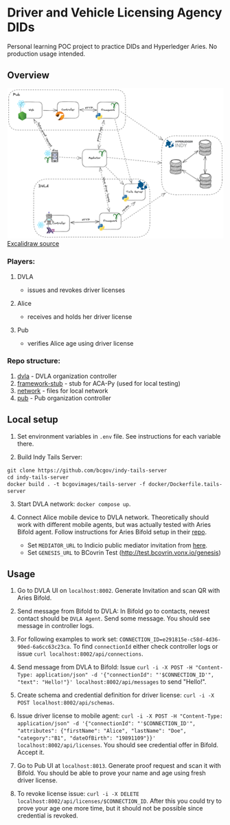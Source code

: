 # Driver and Vehicle Licensing Agency DIDs

Personal learning POC project to practice DIDs and Hyperledger Aries. No production usage intended.

## Overview

![diagram](./diagram.png)
[Excalidraw source](./diagram.excalidraw)

### Players:

1. DVLA

   - issues and revokes driver licenses

2. Alice

   - receives and holds her driver license

3. Pub

   - verifies Alice age using driver license

### Repo structure:

1. [dvla](./dvla/) - DVLA organization controller
2. [framework-stub](./framework-stub/) - stub for ACA-Py (used for local testing)
3. [network](./network/) - files for local network
4. [pub](./pub) - Pub organization controller

## Local setup

1. Set environment variables in `.env` file. See instructions for each variable there.

2. Build Indy Tails Server:

```shell
git clone https://github.com/bcgov/indy-tails-server
cd indy-tails-server
docker build . -t bcgovimages/tails-server -f docker/Dockerfile.tails-server
```

3. Start DVLA network: `docker compose up`.

4. Connect Alice mobile device to DVLA network. Theoretically should work with different mobile agents,
   but was actually tested with Aries Bifold agent. Follow instructions for Aries Bifold setup in their [repo](https://github.com/hyperledger/aries-mobile-agent-react-native).
   - Set `MEDIATOR_URL` to Indicio public mediator invitation from [here](https://indicio-tech.github.io/mediator/).
   - Set `GENESIS_URL` to BCovrin Test (http://test.bcovrin.vonx.io/genesis)

## Usage

1. Go to DVLA UI on `localhost:8002`. Generate Invitation and scan QR with Aries Bifold.

2. Send message from Bifold to DVLA: In Bifold go to contacts, newest contact should be `DVLA Agent`.
   Send some message. You should see message in controller logs.

3. For following examples to work set: `CONNECTION_ID=e291815e-c58d-4d36-90ed-6a6cc63c23ca`.
   To find `connectionId` either check controller logs or issue `curl localhost:8002/api/connections`.

4. Send message from DVLA to Bifold: Issue `curl -i -X POST -H "Content-Type: application/json" -d '{"connectionId": "'$CONNECTION_ID'", "text": "Hello!"}' localhost:8002/api/messages` to send "Hello!".

5. Create schema and credential definition for driver license: `curl -i -X POST localhost:8002/api/schemas`.

6. Issue driver license to mobile agent:
   `curl -i -X POST -H "Content-Type: application/json" -d '{"connectionId": "'$CONNECTION_ID'", "attributes": {"firstName": "Alice", "lastName": "Doe", "category":"B1", "dateOfBirth": "19891109"}}' localhost:8002/api/licenses`.
   You should see credential offer in Bifold. Accept it.

7. Go to Pub UI at `localhost:8013`. Generate proof request and scan it with Bifold.
   You should be able to prove your name and age using fresh driver license.

8. To revoke license issue: `curl -i -X DELETE localhost:8002/api/licenses/$CONNECTION_ID`. After this you could try to prove your age one more time, but it should not be possible since credential is revoked.
